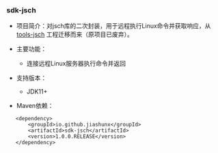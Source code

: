 
### sdk-jsch

- 项目简介：对jsch库的二次封装，用于远程执行Linux命令并获取响应，从 [tools-jsch][1] 工程迁移而来（原项目已废弃）。

- 主要功能：
   - 连接远程Linux服务器执行命令并返回

- 支持版本：
   - JDK11+

- Maven依赖：

```text
   <dependency>
       <groupId>io.github.jiashunx</groupId>
       <artifactId>sdk-jsch</artifactId>
       <version>1.0.0.RELEASE</version>
   </dependency>
```

[1]: https://github.com/jiashunx/tools-jsch
